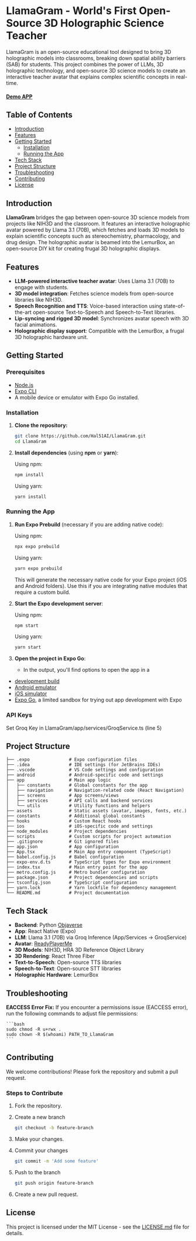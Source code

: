 # LlamaGram - World's First Open-Source 3D Holographic Science Teacher

LlamaGram is an open-source educational tool designed to bring 3D holographic models into classrooms, breaking down spatial ability barriers (SAB) for students. This project combines the power of LLMs, 3D holographic technology, and open-source 3D science models to create an interactive teacher avatar that explains complex scientific concepts in real-time.

#### [Demo APP](https://drive.google.com/file/d/1NIrYcJn5Ly_EsVQm-wn0kmn7yj0MmtHE/view?usp=sharing)

## Table of Contents

- [Introduction](#introduction)
- [Features](#features)
- [Getting Started](#getting-started)
  - [Installation](#installation)
  - [Running the App](#running-the-app)
- [Tech Stack](#tech-stack)
- [Project Structure](#project-structure)
- [Troubleshooting](#troubleshooting)
- [Contributing](#contributing)
- [License](#license)

## Introduction

**LlamaGram** bridges the gap between open-source 3D science models from projects like NIH3D and the classroom. It features an interactive holographic avatar powered by Llama 3.1 (70B), which fetches and loads 3D models to explain scientific concepts such as stereochemistry, pharmacology, and drug design. The holographic avatar is beamed into the LemurBox, an open-source DIY kit for creating frugal 3D holographic displays.

## Features

- **LLM-powered interactive teacher avatar**: Uses Llama 3.1 (70B) to engage with students.
- **3D model integration**: Fetches science models from open-source libraries like NIH3D.
- **Speech Recognition and TTS**: Voice-based interaction using state-of-the-art open-source Text-to-Speech and Speech-to-Text libraries.
- **Lip-syncing and rigged 3D model**: Synchronizes avatar speech with 3D facial animations.
- **Holographic display support**: Compatible with the LemurBox, a frugal 3D holographic hardware unit.

## Getting Started

### Prerequisites

- [Node.js](https://nodejs.org/en/)
- [Expo CLI](https://docs.expo.dev/get-started/installation/)
- A mobile device or emulator with Expo Go installed.

### Installation

1. **Clone the repository:**

    ```bash
    git clone https://github.com/Hal51AI/LlamaGram.git
    cd LlamaGram
    ```

2. **Install dependencies** (using **npm** or **yarn**):

    Using npm:

    ```bash
    npm install
    ```

    Using yarn:

    ```bash
    yarn install
    ```

### Running the App

1. **Run Expo Prebuild** (necessary if you are adding native code):

    Using npm:

    ```bash
    npx expo prebuild
    ```

    Using yarn:

    ```bash
    yarn expo prebuild
    ```

    This will generate the necessary native code for your Expo project (iOS and Android folders). Use this if you are integrating native modules that require a custom build.

2. **Start the Expo development server**:

    Using npm:

    ```bash
    npm start
    ```

    Using yarn:

    ```bash
    yarn start
    ```

3. **Open the project in Expo Go**:

    - In the output, you'll find options to open the app in a

- [development build](https://docs.expo.dev/develop/development-builds/introduction/)
- [Android emulator](https://docs.expo.dev/workflow/android-studio-emulator/)
- [iOS simulator](https://docs.expo.dev/workflow/ios-simulator/)
- [Expo Go](https://expo.dev/go), a limited sandbox for trying out app development with Expo

### API Keys

Set Groq Key in LlamaGram/app/services/GroqService.ts (line 5)

## Project Structure

    ├── .expo               # Expo configuration files
    ├── .idea               # IDE settings (for JetBrains IDEs)
    ├── .vscode             # VS Code settings and configuration
    ├── android             # Android-specific code and settings
    ├── app                 # Main app logic
    │   ├── constants       # Global constants for the app
    │   ├── navigation      # Navigation-related code (React Navigation)
    │   ├── screens         # App screens/views
    │   ├── services        # API calls and backend services
    │   └── utils           # Utility functions and helpers
    ├── assets              # Static assets (avatar, images, fonts, etc.)
    ├── constants           # Additional global constants
    ├── hooks               # Custom React hooks
    ├── ios                 # iOS-specific code and settings
    ├── node_modules        # Project dependencies
    ├── scripts             # Custom scripts for project automation
    ├── .gitignore          # Git ignored files
    ├── app.json            # App configuration
    ├── App.tsx             # Main App entry component (TypeScript)
    ├── babel.config.js     # Babel configuration
    ├── expo-env.d.ts       # TypeScript types for Expo environment
    ├── index.tsx           # Main entry point for the app
    ├── metro.config.js     # Metro bundler configuration
    ├── package.json        # Project dependencies and scripts
    ├── tsconfig.json       # TypeScript configuration
    ├── yarn.lock           # Yarn lockfile for dependency management
    └── README.md           # Project documentation

## Tech Stack

- **Backend**: Python [Objaverse](https://objaverse-api.hal51.ai/docs#/similarity/glb_similarity_glb_get)
- **App**: React Native (Expo)
- **LLM**: Llama 3.1 (70B) via Groq Inference (App/Services -> GroqService)
- **Avatar**: [ReadyPlayerMe](https://readyplayer.me/)
- **3D Models**: NIH3D, HRA 3D Reference Object Library
- **3D Rendering**: React Three Fiber
- **Text-to-Speech**: Open-source TTS libraries
- **Speech-to-Text**: Open-source STT libraries
- **Holographic Hardware**: LemurBox

## Troubleshooting

**EACCESS Error Fix:** If you encounter a permissions issue (EACCESS error), run the following commands to adjust file permissions:

    ```bash
    sudo chmod -R u+rwx .
    sudo chown -R $(whoami) PATH_TO_LlamaGram
    ```

## Contributing

We welcome contributions! Please fork the repository and submit a pull request.

### Steps to Contribute

1. Fork the repository.

2. Create a new branch
    ```bash
    git checkout -b feature-branch
    ```

3. Make your changes.

4. Commit your changes

    ```bash
    git commit -m 'Add some feature'
    ```
5. Push to the branch

    ```bash
    git push origin feature-branch
    ```

6. Create a new pull request.

## License

This project is licensed under the MIT License - see the [LICENSE.md](LICENSE.md) file for details.
